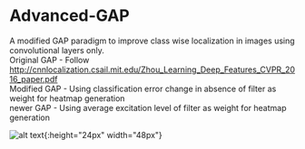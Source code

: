 # Advanced-GAP
A modified GAP paradigm to improve class wise localization in images using convolutional layers only. <br />
Original GAP - Follow http://cnnlocalization.csail.mit.edu/Zhou_Learning_Deep_Features_CVPR_2016_paper.pdf <br />
Modified GAP - Using classification error change in absence of filter as weight for heatmap generation <br />
newer GAP - Using average excitation level of filter as weight for heatmap generation <br />

![alt text](https://raw.githubusercontent.com/brcsomnath/Advanced-GAP/master/Results/numbers4.jpg){:height="24px" width="48px"}